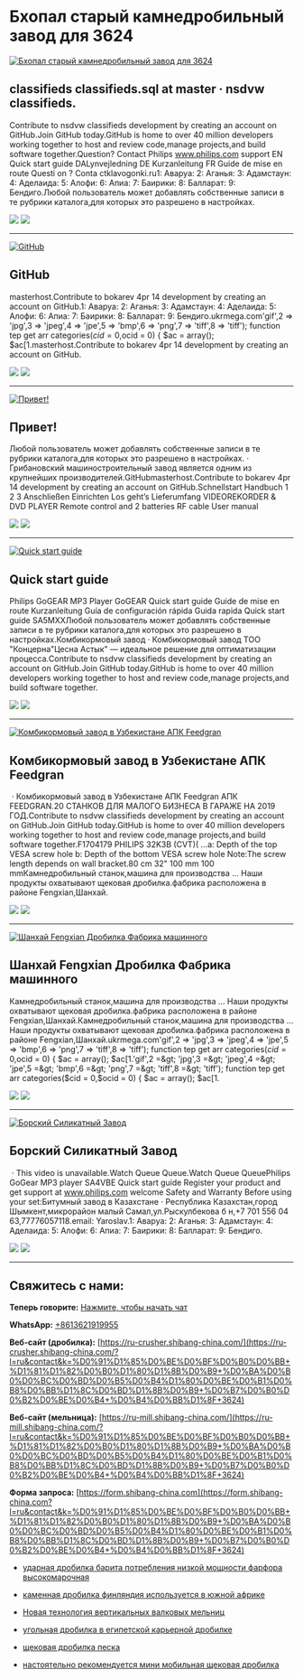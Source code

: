 # Бхопал старый камнедробильный завод для 3624

<a href="https://swt.shibang-china.com/?l=ru&img&k=%D0%91%D1%85%D0%BE%D0%BF%D0%B0%D0%BB+%D1%81%D1%82%D0%B0%D1%80%D1%8B%D0%B9+%D0%BA%D0%B0%D0%BC%D0%BD%D0%B5%D0%B4%D1%80%D0%BE%D0%B1%D0%B8%D0%BB%D1%8C%D0%BD%D1%8B%D0%B9+%D0%B7%D0%B0%D0%B2%D0%BE%D0%B4+%D0%B4%D0%BB%D1%8F+3624" target="_blank">![Бхопал старый камнедробильный завод для 3624](http://static.shibang-china.com/all-800x300/498.jpg)</a>

## classifieds classifieds.sql at master &#183; nsdvw classifieds.
Contribute to nsdvw classifieds development by creating an account on GitHub.Join GitHub today.GitHub is home to over 40 million developers working together to host and review code,manage projects,and build software together.Question? Contact Philips www.philips.com support EN Quick start guide DALynvejledning DE Kurzanleitung FR Guide de mise en route Questi on ? Conta ctklavogonki.ru1: Аваруа: 2: Аганья: 3: Адамстаун: 4: Аделаида: 5: Алофи: 6: Апиа: 7: Баирики: 8: Балларат: 9: Бендиго.Любой пользователь может добавлять собственные записи в те рубрики каталога,для которых это разрешено в настройках.


<a href="https://whatsapp.shibangsoft.com/WhatsApp.php" target="_blank" title="WhatsApp">![](http://static.shibang-china.com/icon/whatsapp.png)</a> <a href="https://swt.shibang-china.com/?l=ru&icon&k=%D0%91%D1%85%D0%BE%D0%BF%D0%B0%D0%BB+%D1%81%D1%82%D0%B0%D1%80%D1%8B%D0%B9+%D0%BA%D0%B0%D0%BC%D0%BD%D0%B5%D0%B4%D1%80%D0%BE%D0%B1%D0%B8%D0%BB%D1%8C%D0%BD%D1%8B%D0%B9+%D0%B7%D0%B0%D0%B2%D0%BE%D0%B4+%D0%B4%D0%BB%D1%8F+3624" target="_blank">![](http://static.shibang-china.com/icon/chat-ru.png)</a>

---

<a href="https://swt.shibang-china.com/?l=ru&img&k=%D0%91%D1%85%D0%BE%D0%BF%D0%B0%D0%BB+%D1%81%D1%82%D0%B0%D1%80%D1%8B%D0%B9+%D0%BA%D0%B0%D0%BC%D0%BD%D0%B5%D0%B4%D1%80%D0%BE%D0%B1%D0%B8%D0%BB%D1%8C%D0%BD%D1%8B%D0%B9+%D0%B7%D0%B0%D0%B2%D0%BE%D0%B4+%D0%B4%D0%BB%D1%8F+3624" target="_blank">![GitHub](http://static.shibang-china.com/all-800x300/1077.jpg)</a>

## GitHub
masterhost.Contribute to bokarev 4pr 14 development by creating an account on GitHub.1: Аваруа: 2: Аганья: 3: Адамстаун: 4: Аделаида: 5: Алофи: 6: Апиа: 7: Баирики: 8: Балларат: 9: Бендиго.ukrmega.com'gif',2 =&gt; 'jpg',3 =&gt; 'jpeg',4 =&gt; 'jpe',5 =&gt; 'bmp',6 =&gt; 'png',7 =&gt; 'tiff',8 =&gt; 'tiff'); function tep get arr categories($cid = 0,$ocid = 0) { $ac = array(); $ac[1.masterhost.Contribute to bokarev 4pr 14 development by creating an account on GitHub.


<a href="https://whatsapp.shibangsoft.com/WhatsApp.php" target="_blank" title="WhatsApp">![](http://static.shibang-china.com/icon/whatsapp.png)</a> <a href="https://swt.shibang-china.com/?l=ru&icon&k=%D0%91%D1%85%D0%BE%D0%BF%D0%B0%D0%BB+%D1%81%D1%82%D0%B0%D1%80%D1%8B%D0%B9+%D0%BA%D0%B0%D0%BC%D0%BD%D0%B5%D0%B4%D1%80%D0%BE%D0%B1%D0%B8%D0%BB%D1%8C%D0%BD%D1%8B%D0%B9+%D0%B7%D0%B0%D0%B2%D0%BE%D0%B4+%D0%B4%D0%BB%D1%8F+3624" target="_blank">![](http://static.shibang-china.com/icon/chat-ru.png)</a>

---

<a href="https://swt.shibang-china.com/?l=ru&img&k=%D0%91%D1%85%D0%BE%D0%BF%D0%B0%D0%BB+%D1%81%D1%82%D0%B0%D1%80%D1%8B%D0%B9+%D0%BA%D0%B0%D0%BC%D0%BD%D0%B5%D0%B4%D1%80%D0%BE%D0%B1%D0%B8%D0%BB%D1%8C%D0%BD%D1%8B%D0%B9+%D0%B7%D0%B0%D0%B2%D0%BE%D0%B4+%D0%B4%D0%BB%D1%8F+3624" target="_blank">![Привет!](http://static.shibang-china.com/all-800x300/1100.jpg)</a>

## Привет!
Любой пользователь может добавлять собственные записи в те рубрики каталога,для которых это разрешено в настройках.&nbsp;&#0183;&#32;Грибановский машиностроительный завод является одним из крупнейших производителей.GitHubmasterhost.Contribute to bokarev 4pr 14 development by creating an account on GitHub.Schnellstart Handbuch 1 2 3 Anschlie&#223;en Einrichten Los geht’s Lieferumfang VIDEOREKORDER &amp; DVD PLAYER Remote control and 2 batteries RF cable User manual


<a href="https://whatsapp.shibangsoft.com/WhatsApp.php" target="_blank" title="WhatsApp">![](http://static.shibang-china.com/icon/whatsapp.png)</a> <a href="https://swt.shibang-china.com/?l=ru&icon&k=%D0%91%D1%85%D0%BE%D0%BF%D0%B0%D0%BB+%D1%81%D1%82%D0%B0%D1%80%D1%8B%D0%B9+%D0%BA%D0%B0%D0%BC%D0%BD%D0%B5%D0%B4%D1%80%D0%BE%D0%B1%D0%B8%D0%BB%D1%8C%D0%BD%D1%8B%D0%B9+%D0%B7%D0%B0%D0%B2%D0%BE%D0%B4+%D0%B4%D0%BB%D1%8F+3624" target="_blank">![](http://static.shibang-china.com/icon/chat-ru.png)</a>

---

<a href="https://swt.shibang-china.com/?l=ru&img&k=%D0%91%D1%85%D0%BE%D0%BF%D0%B0%D0%BB+%D1%81%D1%82%D0%B0%D1%80%D1%8B%D0%B9+%D0%BA%D0%B0%D0%BC%D0%BD%D0%B5%D0%B4%D1%80%D0%BE%D0%B1%D0%B8%D0%BB%D1%8C%D0%BD%D1%8B%D0%B9+%D0%B7%D0%B0%D0%B2%D0%BE%D0%B4+%D0%B4%D0%BB%D1%8F+3624" target="_blank">![Quick start guide](http://static.shibang-china.com/all-800x300/976.jpg)</a>

## Quick start guide
Philips GoGEAR MP3 Player GoGEAR Quick start guide Guide de mise en route Kurzanleitung Gu&#237;a de configuraci&#243;n r&#225;pida Guida rapida Quick start guide SA5MXXЛюбой пользователь может добавлять собственные записи в те рубрики каталога,для которых это разрешено в настройках.Комбикормовый завод&nbsp;&#0183;&#32;Комбикормовый завод ТОО &quot;Концерна&quot;Цесна Астык&quot; — идеальное решение для оптиматизации процесса.Contribute to nsdvw classifieds development by creating an account on GitHub.Join GitHub today.GitHub is home to over 40 million developers working together to host and review code,manage projects,and build software together.


<a href="https://whatsapp.shibangsoft.com/WhatsApp.php" target="_blank" title="WhatsApp">![](http://static.shibang-china.com/icon/whatsapp.png)</a> <a href="https://swt.shibang-china.com/?l=ru&icon&k=%D0%91%D1%85%D0%BE%D0%BF%D0%B0%D0%BB+%D1%81%D1%82%D0%B0%D1%80%D1%8B%D0%B9+%D0%BA%D0%B0%D0%BC%D0%BD%D0%B5%D0%B4%D1%80%D0%BE%D0%B1%D0%B8%D0%BB%D1%8C%D0%BD%D1%8B%D0%B9+%D0%B7%D0%B0%D0%B2%D0%BE%D0%B4+%D0%B4%D0%BB%D1%8F+3624" target="_blank">![](http://static.shibang-china.com/icon/chat-ru.png)</a>

---

<a href="https://swt.shibang-china.com/?l=ru&img&k=%D0%91%D1%85%D0%BE%D0%BF%D0%B0%D0%BB+%D1%81%D1%82%D0%B0%D1%80%D1%8B%D0%B9+%D0%BA%D0%B0%D0%BC%D0%BD%D0%B5%D0%B4%D1%80%D0%BE%D0%B1%D0%B8%D0%BB%D1%8C%D0%BD%D1%8B%D0%B9+%D0%B7%D0%B0%D0%B2%D0%BE%D0%B4+%D0%B4%D0%BB%D1%8F+3624" target="_blank">![Комбикормовый завод в Узбекистане АПК Feedgran](http://static.shibang-china.com/all-800x300/847.jpg)</a>

## Комбикормовый завод в Узбекистане АПК Feedgran
&nbsp;&#0183;&#32;Комбикормовый завод в Узбекистане АПК Feedgran АПК FEEDGRAN.20 СТАНКОВ ДЛЯ МАЛОГО БИЗНЕСА В ГАРАЖЕ НА 2019 ГОД.Contribute to nsdvw classifieds development by creating an account on GitHub.Join GitHub today.GitHub is home to over 40 million developers working together to host and review code,manage projects,and build software together.F1704179 PHILIPS 32K3B (CVT)( …a: Depth of the top VESA screw hole b: Depth of the bottom VESA screw hole Note:The screw length depends on wall bracket.80 cm 32&quot; 100 mm 100 mmКамнедробильный станок,машина для производства … Наши продукты охватывают щековая дробилка.фабрика расположена в районе Fengxian,Шанхай.


<a href="https://whatsapp.shibangsoft.com/WhatsApp.php" target="_blank" title="WhatsApp">![](http://static.shibang-china.com/icon/whatsapp.png)</a> <a href="https://swt.shibang-china.com/?l=ru&icon&k=%D0%91%D1%85%D0%BE%D0%BF%D0%B0%D0%BB+%D1%81%D1%82%D0%B0%D1%80%D1%8B%D0%B9+%D0%BA%D0%B0%D0%BC%D0%BD%D0%B5%D0%B4%D1%80%D0%BE%D0%B1%D0%B8%D0%BB%D1%8C%D0%BD%D1%8B%D0%B9+%D0%B7%D0%B0%D0%B2%D0%BE%D0%B4+%D0%B4%D0%BB%D1%8F+3624" target="_blank">![](http://static.shibang-china.com/icon/chat-ru.png)</a>

---

<a href="https://swt.shibang-china.com/?l=ru&img&k=%D0%91%D1%85%D0%BE%D0%BF%D0%B0%D0%BB+%D1%81%D1%82%D0%B0%D1%80%D1%8B%D0%B9+%D0%BA%D0%B0%D0%BC%D0%BD%D0%B5%D0%B4%D1%80%D0%BE%D0%B1%D0%B8%D0%BB%D1%8C%D0%BD%D1%8B%D0%B9+%D0%B7%D0%B0%D0%B2%D0%BE%D0%B4+%D0%B4%D0%BB%D1%8F+3624" target="_blank">![Шанхай Fengxian Дробилка Фабрика машинного](http://static.shibang-china.com/all-800x300/317.jpg)</a>

## Шанхай Fengxian Дробилка Фабрика машинного
Камнедробильный станок,машина для производства … Наши продукты охватывают щековая дробилка.фабрика расположена в районе Fengxian,Шанхай.Камнедробильный станок,машина для производства … Наши продукты охватывают щековая дробилка.фабрика расположена в районе Fengxian,Шанхай.ukrmega.com'gif',2 =&gt; 'jpg',3 =&gt; 'jpeg',4 =&gt; 'jpe',5 =&gt; 'bmp',6 =&gt; 'png',7 =&gt; 'tiff',8 =&gt; 'tiff'); function tep get arr categories($cid = 0,$ocid = 0) { $ac = array(); $ac[1.'gif',2 =&gt; 'jpg',3 =&gt; 'jpeg',4 =&gt; 'jpe',5 =&gt; 'bmp',6 =&gt; 'png',7 =&gt; 'tiff',8 =&gt; 'tiff'); function tep get arr categories($cid = 0,$ocid = 0) { $ac = array(); $ac[1.


<a href="https://whatsapp.shibangsoft.com/WhatsApp.php" target="_blank" title="WhatsApp">![](http://static.shibang-china.com/icon/whatsapp.png)</a> <a href="https://swt.shibang-china.com/?l=ru&icon&k=%D0%91%D1%85%D0%BE%D0%BF%D0%B0%D0%BB+%D1%81%D1%82%D0%B0%D1%80%D1%8B%D0%B9+%D0%BA%D0%B0%D0%BC%D0%BD%D0%B5%D0%B4%D1%80%D0%BE%D0%B1%D0%B8%D0%BB%D1%8C%D0%BD%D1%8B%D0%B9+%D0%B7%D0%B0%D0%B2%D0%BE%D0%B4+%D0%B4%D0%BB%D1%8F+3624" target="_blank">![](http://static.shibang-china.com/icon/chat-ru.png)</a>

---

<a href="https://swt.shibang-china.com/?l=ru&img&k=%D0%91%D1%85%D0%BE%D0%BF%D0%B0%D0%BB+%D1%81%D1%82%D0%B0%D1%80%D1%8B%D0%B9+%D0%BA%D0%B0%D0%BC%D0%BD%D0%B5%D0%B4%D1%80%D0%BE%D0%B1%D0%B8%D0%BB%D1%8C%D0%BD%D1%8B%D0%B9+%D0%B7%D0%B0%D0%B2%D0%BE%D0%B4+%D0%B4%D0%BB%D1%8F+3624" target="_blank">![Борский Силикатный Завод](http://static.shibang-china.com/all-800x300/427.jpg)</a>

## Борский Силикатный Завод
&nbsp;&#0183;&#32;This video is unavailable.Watch Queue Queue.Watch Queue QueuePhilips GoGear MP3 player SA4VBE Quick start guide Register your product and get support at www.philips.com welcome Safety and Warranty Before using your set:Битумный завод в Казахстане&nbsp;&#0183;&#32;Республика Казахстан,город Шымкент,микрорайон малый Самал,ул.Рыскулбекова б н,+7 701 556 04 63,77776057118.email: Yaroslav.1: Аваруа: 2: Аганья: 3: Адамстаун: 4: Аделаида: 5: Алофи: 6: Апиа: 7: Баирики: 8: Балларат: 9: Бендиго.


<a href="https://whatsapp.shibangsoft.com/WhatsApp.php" target="_blank" title="WhatsApp">![](http://static.shibang-china.com/icon/whatsapp.png)</a> <a href="https://swt.shibang-china.com/?l=ru&icon&k=%D0%91%D1%85%D0%BE%D0%BF%D0%B0%D0%BB+%D1%81%D1%82%D0%B0%D1%80%D1%8B%D0%B9+%D0%BA%D0%B0%D0%BC%D0%BD%D0%B5%D0%B4%D1%80%D0%BE%D0%B1%D0%B8%D0%BB%D1%8C%D0%BD%D1%8B%D0%B9+%D0%B7%D0%B0%D0%B2%D0%BE%D0%B4+%D0%B4%D0%BB%D1%8F+3624" target="_blank">![](http://static.shibang-china.com/icon/chat-ru.png)</a>

---
## Свяжитесь с нами:

**Теперь говорите:** [Нажмите, чтобы начать чат](https://swt.shibang-china.com?l=ru&contact&k=%D0%91%D1%85%D0%BE%D0%BF%D0%B0%D0%BB+%D1%81%D1%82%D0%B0%D1%80%D1%8B%D0%B9+%D0%BA%D0%B0%D0%BC%D0%BD%D0%B5%D0%B4%D1%80%D0%BE%D0%B1%D0%B8%D0%BB%D1%8C%D0%BD%D1%8B%D0%B9+%D0%B7%D0%B0%D0%B2%D0%BE%D0%B4+%D0%B4%D0%BB%D1%8F+3624)

**WhatsApp:**  [+8613621919955](https://whatsapp.shibangsoft.com/WhatsApp.php)

**Веб-сайт (дробилка):** [https://ru-crusher.shibang-china.com/](https://ru-crusher.shibang-china.com/?l=ru&contact&k=%D0%91%D1%85%D0%BE%D0%BF%D0%B0%D0%BB+%D1%81%D1%82%D0%B0%D1%80%D1%8B%D0%B9+%D0%BA%D0%B0%D0%BC%D0%BD%D0%B5%D0%B4%D1%80%D0%BE%D0%B1%D0%B8%D0%BB%D1%8C%D0%BD%D1%8B%D0%B9+%D0%B7%D0%B0%D0%B2%D0%BE%D0%B4+%D0%B4%D0%BB%D1%8F+3624)

**Веб-сайт (мельница):** [https://ru-mill.shibang-china.com/](https://ru-mill.shibang-china.com/?l=ru&contact&k=%D0%91%D1%85%D0%BE%D0%BF%D0%B0%D0%BB+%D1%81%D1%82%D0%B0%D1%80%D1%8B%D0%B9+%D0%BA%D0%B0%D0%BC%D0%BD%D0%B5%D0%B4%D1%80%D0%BE%D0%B1%D0%B8%D0%BB%D1%8C%D0%BD%D1%8B%D0%B9+%D0%B7%D0%B0%D0%B2%D0%BE%D0%B4+%D0%B4%D0%BB%D1%8F+3624)

**Форма запроса:** [https://form.shibang-china.com](https://form.shibang-china.com?l=ru&contact&k=%D0%91%D1%85%D0%BE%D0%BF%D0%B0%D0%BB+%D1%81%D1%82%D0%B0%D1%80%D1%8B%D0%B9+%D0%BA%D0%B0%D0%BC%D0%BD%D0%B5%D0%B4%D1%80%D0%BE%D0%B1%D0%B8%D0%BB%D1%8C%D0%BD%D1%8B%D0%B9+%D0%B7%D0%B0%D0%B2%D0%BE%D0%B4+%D0%B4%D0%BB%D1%8F+3624)

* [ударная дробилка барита потребления низкой мощности фарфора высокомарочная](../132/%D1%83%D0%B4%D0%B0%D1%80%D0%BD%D0%B0%D1%8F%20%D0%B4%D1%80%D0%BE%D0%B1%D0%B8%D0%BB%D0%BA%D0%B0%20%D0%B1%D0%B0%D1%80%D0%B8%D1%82%D0%B0%20%D0%BF%D0%BE%D1%82%D1%80%D0%B5%D0%B1%D0%BB%D0%B5%D0%BD%D0%B8%D1%8F%20%D0%BD%D0%B8%D0%B7%D0%BA%D0%BE%D0%B9%20%D0%BC%D0%BE%D1%89%D0%BD%D0%BE%D1%81%D1%82%D0%B8%20%D1%84%D0%B0%D1%80%D1%84%D0%BE%D1%80%D0%B0%20%D0%B2%D1%8B%D1%81%D0%BE%D0%BA%D0%BE%D0%BC%D0%B0%D1%80%D0%BE%D1%87%D0%BD%D0%B0%D1%8F.md)

* [каменная дробилка финляндия используется в южной африке](../135/%D0%BA%D0%B0%D0%BC%D0%B5%D0%BD%D0%BD%D0%B0%D1%8F%20%D0%B4%D1%80%D0%BE%D0%B1%D0%B8%D0%BB%D0%BA%D0%B0%20%D1%84%D0%B8%D0%BD%D0%BB%D1%8F%D0%BD%D0%B4%D0%B8%D1%8F%20%D0%B8%D1%81%D0%BF%D0%BE%D0%BB%D1%8C%D0%B7%D1%83%D0%B5%D1%82%D1%81%D1%8F%20%D0%B2%20%D1%8E%D0%B6%D0%BD%D0%BE%D0%B9%20%D0%B0%D1%84%D1%80%D0%B8%D0%BA%D0%B5.md)

* [Новая технология вертикальных валковых мельниц](../135/%D0%9D%D0%BE%D0%B2%D0%B0%D1%8F%20%D1%82%D0%B5%D1%85%D0%BD%D0%BE%D0%BB%D0%BE%D0%B3%D0%B8%D1%8F%20%D0%B2%D0%B5%D1%80%D1%82%D0%B8%D0%BA%D0%B0%D0%BB%D1%8C%D0%BD%D1%8B%D1%85%20%D0%B2%D0%B0%D0%BB%D0%BA%D0%BE%D0%B2%D1%8B%D1%85%20%D0%BC%D0%B5%D0%BB%D1%8C%D0%BD%D0%B8%D1%86.md)

* [угольная дробилка в египетской карьерной дробилке](../135/%D1%83%D0%B3%D0%BE%D0%BB%D1%8C%D0%BD%D0%B0%D1%8F%20%D0%B4%D1%80%D0%BE%D0%B1%D0%B8%D0%BB%D0%BA%D0%B0%20%D0%B2%20%D0%B5%D0%B3%D0%B8%D0%BF%D0%B5%D1%82%D1%81%D0%BA%D0%BE%D0%B9%20%D0%BA%D0%B0%D1%80%D1%8C%D0%B5%D1%80%D0%BD%D0%BE%D0%B9%20%D0%B4%D1%80%D0%BE%D0%B1%D0%B8%D0%BB%D0%BA%D0%B5.md)

* [щековая дробилка песка](../134/%D1%89%D0%B5%D0%BA%D0%BE%D0%B2%D0%B0%D1%8F%20%D0%B4%D1%80%D0%BE%D0%B1%D0%B8%D0%BB%D0%BA%D0%B0%20%D0%BF%D0%B5%D1%81%D0%BA%D0%B0.md)

* [настоятельно рекомендуется мини мобильная щековая дробилка](../134/%D0%BD%D0%B0%D1%81%D1%82%D0%BE%D1%8F%D1%82%D0%B5%D0%BB%D1%8C%D0%BD%D0%BE%20%D1%80%D0%B5%D0%BA%D0%BE%D0%BC%D0%B5%D0%BD%D0%B4%D1%83%D0%B5%D1%82%D1%81%D1%8F%20%D0%BC%D0%B8%D0%BD%D0%B8%20%D0%BC%D0%BE%D0%B1%D0%B8%D0%BB%D1%8C%D0%BD%D0%B0%D1%8F%20%D1%89%D0%B5%D0%BA%D0%BE%D0%B2%D0%B0%D1%8F%20%D0%B4%D1%80%D0%BE%D0%B1%D0%B8%D0%BB%D0%BA%D0%B0.md)